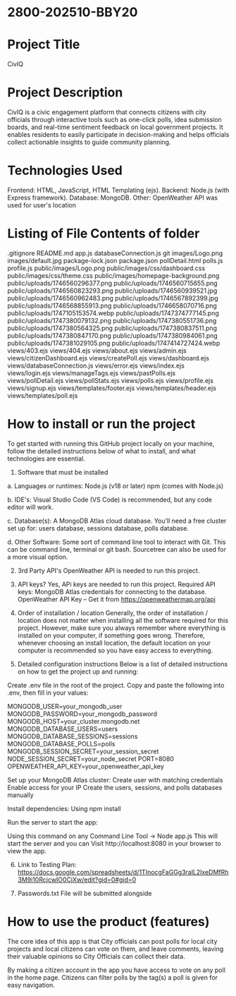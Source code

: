 # 2800-202510-BBY20

# Project Title
CivIQ

# Project Description
CivIQ is a civic engagement platform that connects citizens with city officials through interactive tools such as one-click polls, idea submission boards, and real-time sentiment feedback on local government projects. It enables residents to easily participate in decision-making and helps officials collect actionable insights to guide community planning.

# Technologies Used
Frontend: HTML, JavaScript, HTML Templating (ejs).
Backend: Node.js (with Express framework).
Database: MongoDB.
Other: OpenWeather API was used for user's location

# Listing of File Contents of folder 
.gitignore
README.md
app.js
databaseConnection.js
git
images/Logo.png
images/default.jpg
package-lock.json
package.json
pollDetail.html
polls.js
profile.js
public/images/Logo.png
public/images/css/dashboard.css
public/images/css/theme.css
public/images/homepage-background.png
public/uploads/1746560296377.png
public/uploads/1746560715655.png
public/uploads/1746560823293.png
public/uploads/1746560939521.jpg
public/uploads/1746560962483.png
public/uploads/1746567892399.jpg
public/uploads/1746568855913.png
public/uploads/1746658070716.png
public/uploads/1747105153574.webp
public/uploads/1747374777145.png
public/uploads/1747380079132.png
public/uploads/1747380551736.png
public/uploads/1747380564325.png
public/uploads/1747380837511.png
public/uploads/1747380847170.png
public/uploads/1747380984061.png
public/uploads/1747381029105.png
public/uploads/1747414727424.webp
views/403.ejs
views/404.ejs
views/about.ejs
views/admin.ejs
views/citizenDashboard.ejs
views/createPoll.ejs
views/dashboard.ejs
views/databaseConnection.js
views/error.ejs
views/index.ejs
views/login.ejs
views/manageTags.ejs
views/pastPolls.ejs
views/pollDetail.ejs
views/pollStats.ejs
views/polls.ejs
views/profile.ejs
views/signup.ejs
views/templates/footer.ejs
views/templates/header.ejs
views/templates/poll.ejs

# How to install or run the project

To get started with running this GitHub project locally on your machine, 
follow the detailed instructions below of what to install, and what technologies are 
essential.

1. Software that must be installed

 a. Languages or runtimes:
 Node.js (v18 or later)
 npm (comes with Node.js)

  b. IDE's:
 Visual Studio Code (VS Code) is recommended, but any code editor will work.

 c. Database(s): 
 A MongoDB Atlas cloud database. You’ll need a free cluster set up for:
 users database, 
 sessions database, 
 polls database.

 d. Other Software:
 Some sort of command line tool to interact with Git. 
 This can be command line, terminal or git bash.
 Sourcetree can also be used for a more visual option.

 2. 3rd Party API's
 OpenWeather API is needed to run this project.

 3. API keys?
 Yes, APi keys are needed to run this project.
 Required API keys:
 MongoDB Atlas credentials for connecting to the database.
 OpenWeather API Key – Get it from https://openweathermap.org/api

4. Order of installation / location
Generally, the order of installation / location does not matter when installing all the software required for 
this project. However, make sure you always remember where everything is installed on your computer, if something
goes wrong. Therefore, whenever choosing an install location, the default location on your computer is recommended
so you have easy access to everything.

5. Detailed configuration instructions
Below is a list of detailed instructions on how to get the project up and running:

Create .env file in the root of the project.
Copy and paste the following into .env, then fill in your values:

MONGODB_USER=your_mongodb_user
MONGODB_PASSWORD=your_mongodb_password
MONGODB_HOST=your_cluster.mongodb.net
MONGODB_DATABASE_USERS=users
MONGODB_DATABASE_SESSIONS=sessions
MONGODB_DATABASE_POLLS=polls
MONGODB_SESSION_SECRET=your_session_secret
NODE_SESSION_SECRET=your_node_secret
PORT=8080
OPENWEATHER_API_KEY=your_openweather_api_key

Set up your MongoDB Atlas cluster:
Create user with matching credentials
Enable access for your IP
Create the users, sessions, and polls databases manually

Install dependencies:
Using npm install

Run the server to start the app:

Using this command on any Command Line Tool -> Node app.js
This will start the server and you can Visit http://localhost:8080 in your browser to view the app.


6. Link to Testing Plan:
https://docs.google.com/spreadsheets/d/1TInocgFaGGg3ralL2IxeDMfRh3M9i10RcjcwIO0CjXw/edit?gid=0#gid=0


7. Passwords.txt 
File will be submitted alongside 

# How to use the product (features)

The core idea of this app is that City officials can post polls for local city projects 
and local citizens can vote on them, and leave comments, leaving their valuable opinions
so City Officials can collect their data.

By making a citizen account in the app you have access to vote on any poll in the home page. Citizens can filter polls
by the tag(s) a poll is given for easy navigation.







